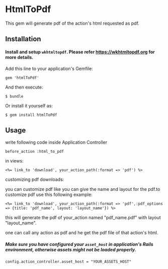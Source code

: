 # HtmlToPdf

This gem will generate pdf of the action's html requested as pdf. 

## Installation
#### Install and setup `wkhtmltopdf`. Please refer https://wkhtmltopdf.org for more details. 

Add this line to your application's Gemfile:

    gem 'htmlToPdf'

And then execute:

    $ bundle

Or install it yourself as:

    $ gem install htmlToPdf

## Usage

write following code inside Application Controller

    before_action :html_to_pdf

in views:

    <%= link_to 'download', your_action_path(:format => 'pdf') %>

customizing pdf downloads:

you can customize pdf like you can give the name and layout for the pdf.to customize pdf use this following example:

    <%= link_to 'download', your_action_path(:format => 'pdf',:pdf_options => {title: 'pdf_name', layout: 'layout_name'}) %>

 this will generate the pdf of your_action named "pdf_name.pdf" with layout "layout_name".

 one can call any action as pdf and he get the pdf file of that action's html.

 ##### Make sure you have configured your `asset_host` in application's Rails environment, otherwise assets might not be loaded properly.

`config.action_controller.asset_host = "YOUR_ASSETS_HOST"`

